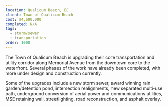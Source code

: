 ```yaml
---
location: Qualicum Beach, BC
client: Town of Qualicum Beach
cost: $4,600,000
completed: N/A
tags:
  - storm/sewer
  - transportation
order: 1000
---
```

The Town of Qualicum Beach is upgrading their core transportation and utility corridor along Memorial Avenue from the downtown core to the waterfront.  Several phases of the work have already been completed, with more under design and construction currently.

Some of the upgrades include a new storm sewer, award winning rain garden/detention pond, intersection realignments, new separated multi-use path, underground conversion of aerial power and communications utilities, MSE retaining wall, streetlighting, road reconstruction, and asphalt overlay.
